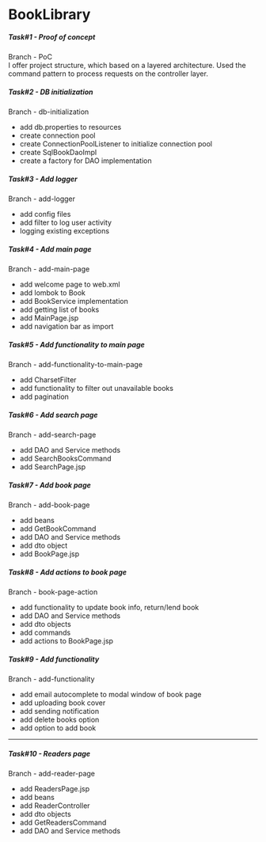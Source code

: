# BookLibrary

##### Task#1 - Proof of concept
Branch - PoC  
I offer project structure, which based on a layered architecture. Used the command pattern to process requests on 
the controller layer.

##### Task#2 - DB initialization
Branch - db-initialization
- add db.properties to resources
- create connection pool
- create ConnectionPoolListener to initialize connection pool
- create SqlBookDaoImpl
- create a factory for DAO implementation

##### Task#3 - Add logger
Branch - add-logger
- add config files
- add filter to log user activity
- logging existing exceptions

##### Task#4 - Add main page
Branch - add-main-page
- add welcome page to web.xml
- add lombok to Book 
- add BookService implementation 
- add getting list of books
- add MainPage.jsp 
- add navigation bar as import

##### Task#5 - Add functionality to main page
Branch - add-functionality-to-main-page
- add CharsetFilter
- add functionality to filter out unavailable books
- add pagination

##### Task#6 - Add search page
Branch - add-search-page
- add DAO and Service methods
- add SearchBooksCommand
- add SearchPage.jsp

##### Task#7 - Add book page
Branch - add-book-page
- add beans
- add GetBookCommand
- add DAO and Service methods
- add dto object
- add BookPage.jsp

##### Task#8 - Add actions to book page
Branch - book-page-action
- add functionality to update book info, return/lend book
- add DAO and Service methods
- add dto objects
- add commands
- add actions to BookPage.jsp

##### Task#9 - Add functionality
Branch - add-functionality
- add email autocomplete to modal window of book page
- add uploading book cover
- add sending notification
- add delete books option
- add option to add book

---
##### Task#10 - Readers page
Branch - add-reader-page
- add ReadersPage.jsp
- add beans
- add ReaderController
- add dto objects
- add GetReadersCommand
- add DAO and Service methods
